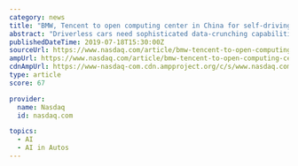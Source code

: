 ```yaml
---
category: news
title: "BMW, Tencent to open computing center in China for self-driving cars"
abstract: "Driverless cars need sophisticated data-crunching capabilities as they rely on so-called artificial-intelligence, or neuro-network technology, to help them \"learn\" from experience and could eventually drive themselves without human intervention."
publishedDateTime: 2019-07-18T15:30:00Z
sourceUrl: https://www.nasdaq.com/article/bmw-tencent-to-open-computing-center-in-china-for-selfdriving-cars-20190718-01300
ampUrl: https://www.nasdaq.com/article/bmw-tencent-to-open-computing-center-in-china-for-selfdriving-cars-20190718-01300/amp
cdnAmpUrl: https://www-nasdaq-com.cdn.ampproject.org/c/s/www.nasdaq.com/article/bmw-tencent-to-open-computing-center-in-china-for-selfdriving-cars-20190718-01300/amp
type: article
score: 67

provider:
  name: Nasdaq
  id: nasdaq.com

topics:
  - AI
  - AI in Autos
---
```

